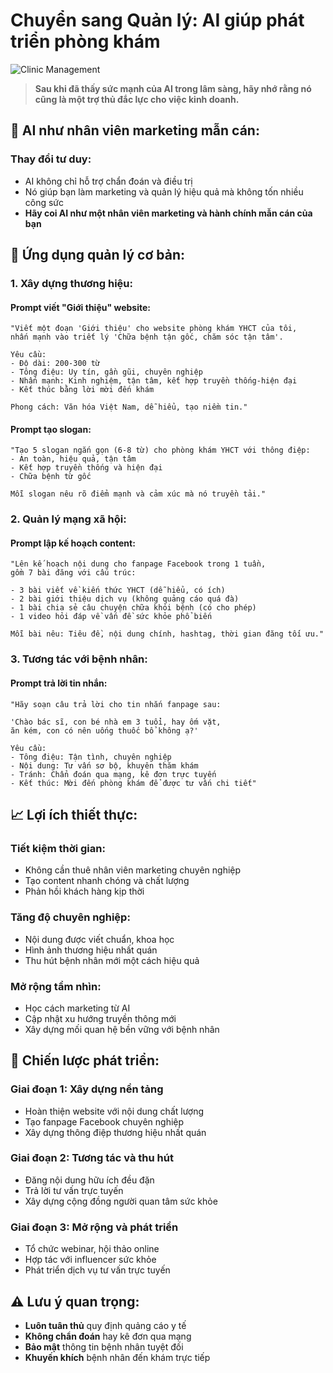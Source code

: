 # Chuyển sang Quản lý: AI giúp phát triển phòng khám

![Clinic Management](../../images/chapter-4/4.5-clinic-management.svg)

> **Sau khi đã thấy sức mạnh của AI trong lâm sàng, hãy nhớ rằng nó cũng là một trợ thủ đắc lực cho việc kinh doanh.**

## 🚀 **AI như nhân viên marketing mẫn cán:**

### **Thay đổi tư duy:**
- AI không chỉ hỗ trợ chẩn đoán và điều trị
- Nó giúp bạn làm marketing và quản lý hiệu quả mà không tốn nhiều công sức
- **Hãy coi AI như một nhân viên marketing và hành chính mẫn cán của bạn**

## 💼 **Ứng dụng quản lý cơ bản:**

### **1. Xây dựng thương hiệu:**

#### **Prompt viết "Giới thiệu" website:**
```
"Viết một đoạn 'Giới thiệu' cho website phòng khám YHCT của tôi, 
nhấn mạnh vào triết lý 'Chữa bệnh tận gốc, chăm sóc tận tâm'.

Yêu cầu:
- Độ dài: 200-300 từ
- Tông điệu: Uy tín, gần gũi, chuyên nghiệp
- Nhấn mạnh: Kinh nghiệm, tận tâm, kết hợp truyền thống-hiện đại
- Kết thúc bằng lời mời đến khám

Phong cách: Văn hóa Việt Nam, dễ hiểu, tạo niềm tin."
```

#### **Prompt tạo slogan:**
```
"Tạo 5 slogan ngắn gọn (6-8 từ) cho phòng khám YHCT với thông điệp:
- An toàn, hiệu quả, tận tâm
- Kết hợp truyền thống và hiện đại  
- Chữa bệnh từ gốc

Mỗi slogan nêu rõ điểm mạnh và cảm xúc mà nó truyền tải."
```

### **2. Quản lý mạng xã hội:**

#### **Prompt lập kế hoạch content:**
```
"Lên kế hoạch nội dung cho fanpage Facebook trong 1 tuần, 
gồm 7 bài đăng với cấu trúc:

- 3 bài viết về kiến thức YHCT (dễ hiểu, có ích)
- 2 bài giới thiệu dịch vụ (không quảng cáo quá đà)
- 1 bài chia sẻ câu chuyện chữa khỏi bệnh (có cho phép)
- 1 video hỏi đáp về vấn đề sức khỏe phổ biến

Mỗi bài nêu: Tiêu đề, nội dung chính, hashtag, thời gian đăng tối ưu."
```

### **3. Tương tác với bệnh nhân:**

#### **Prompt trả lời tin nhắn:**
```
"Hãy soạn câu trả lời cho tin nhắn fanpage sau:

'Chào bác sĩ, con bé nhà em 3 tuổi, hay ốm vặt, 
ăn kém, con có nên uống thuốc bổ không ạ?'

Yêu cầu:
- Tông điệu: Tận tình, chuyên nghiệp
- Nội dung: Tư vấn sơ bộ, khuyên thăm khám
- Tránh: Chẩn đoán qua mạng, kê đơn trực tuyến
- Kết thúc: Mời đến phòng khám để được tư vấn chi tiết"
```

## 📈 **Lợi ích thiết thực:**

### **Tiết kiệm thời gian:**
- Không cần thuê nhân viên marketing chuyên nghiệp
- Tạo content nhanh chóng và chất lượng
- Phản hồi khách hàng kịp thời

### **Tăng độ chuyên nghiệp:**
- Nội dung được viết chuẩn, khoa học
- Hình ảnh thương hiệu nhất quán
- Thu hút bệnh nhân mới một cách hiệu quả

### **Mở rộng tầm nhìn:**
- Học cách marketing từ AI
- Cập nhật xu hướng truyền thông mới
- Xây dựng mối quan hệ bền vững với bệnh nhân

## 🎯 **Chiến lược phát triển:**

### **Giai đoạn 1: Xây dựng nền tảng**
- Hoàn thiện website với nội dung chất lượng
- Tạo fanpage Facebook chuyên nghiệp
- Xây dựng thông điệp thương hiệu nhất quán

### **Giai đoạn 2: Tương tác và thu hút**
- Đăng nội dung hữu ích đều đặn
- Trả lời tư vấn trực tuyến
- Xây dựng cộng đồng người quan tâm sức khỏe

### **Giai đoạn 3: Mở rộng và phát triển**
- Tổ chức webinar, hội thảo online
- Hợp tác với influencer sức khỏe
- Phát triển dịch vụ tư vấn trực tuyến

## ⚠️ **Lưu ý quan trọng:**
- **Luôn tuân thủ** quy định quảng cáo y tế
- **Không chẩn đoán** hay kê đơn qua mạng
- **Bảo mật** thông tin bệnh nhân tuyệt đối
- **Khuyến khích** bệnh nhân đến khám trực tiếp